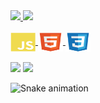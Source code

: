 <div>
  <a href="https://github.com/ingrid-jatoba">
  <img height="180em" src="https://github-readme-stats.vercel.app/api?username=ingrid-jatoba&show_icons=true&theme=one_dark_pro&include_all_commits=true&count_private=true"/>
  <img height="180em" src="https://github-readme-stats.vercel.app/api/top-langs/?username=ingrid-jatoba&layout=compact&langs_count=6&theme=one_dark_pro"/>
</div>
<div style="display: inline_block"><br>
  <img align="center" alt="Js" height="30" width="40" src="https://raw.githubusercontent.com/devicons/devicon/master/icons/javascript/javascript-plain.svg">
  <img align="center" alt="HTML" height="30" width="40" src="https://raw.githubusercontent.com/devicons/devicon/master/icons/html5/html5-original.svg">
  <img align="center" alt="CSS" height="30" width="40" src="https://raw.githubusercontent.com/devicons/devicon/master/icons/css3/css3-original.svg">
</div>
 
 <br>
 

 
<div> 
  <a href = "mailto:ingrid.jatoba@hotmail.com"><img src="https://img.shields.io/badge/Outlook-%23708090?style=for-the-badge&logo=outlook&logoColor=white" target="_blank"></a>
  <a href="www.linkedin.com/in/
ingrid-jatoba" target="_blank"><img src="https://img.shields.io/badge/-LinkedIn-%23708090?style=for-the-badge&logo=linkedin&logoColor=white" target="_blank"></a>
 
  ![Snake animation](https://github.com/devemdobro/devemdobro/blob/output/github-contribution-grid-snake.svg)

</div>
